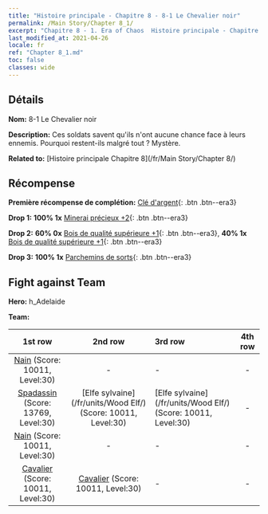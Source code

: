 ```yaml
---
title: "Histoire principale - Chapitre 8 - 8-1 Le Chevalier noir"
permalink: /Main Story/Chapter 8_1/
excerpt: "Chapitre 8 - 1. Era of Chaos  Histoire principale - Chapitre 8_1. 8-1 Le Chevalier noir"
last_modified_at: 2021-04-26
locale: fr
ref: "Chapter 8_1.md"
toc: false
classes: wide
---
```


## Détails

 **Nom:** 8-1 Le Chevalier noir

 **Description:** Ces soldats savent qu'ils n'ont aucune chance face à leurs ennemis. Pourquoi restent-ils malgré tout ? Mystère.

 **Related to:** [Histoire principale Chapitre 8](/fr/Main Story/Chapter 8/)

## Récompense

 **Première récompense de complétion:** [Clé d'argent](/ItemsFR/con_693/){: .btn .btn--era3}

 **Drop 1:** **100% 1x** [Minerai précieux +2](/ItemsFR/mat_26/){: .btn .btn--era3}

 **Drop 2:** **60% 0x** [Bois de qualité supérieure +1](/ItemsFR/mat_20/){: .btn .btn--era3}, **40% 1x** [Bois de qualité supérieure +1](/ItemsFR/mat_20/){: .btn .btn--era3}

 **Drop 3:** **100% 1x** [Parchemins de sorts](/ItemsFR/con_694/){: .btn .btn--era3}


## Fight against Team
 **Hero:** h_Adelaide

 **Team:**


  | 1st row | 2nd row | 3rd row | 4th row |
  |:----:|:----:|:----|:----:|
  | [Nain](/fr/units/Dwarf/) (Score: 10011, Level:30)  | - | - | - |
  | [Spadassin](/fr/units/Swordsman/) (Score: 13769, Level:30)  | [Elfe sylvaine](/fr/units/Wood Elf/) (Score: 10011, Level:30)  | [Elfe sylvaine](/fr/units/Wood Elf/) (Score: 10011, Level:30)  | - |
  | [Nain](/fr/units/Dwarf/) (Score: 10011, Level:30)  | - | - | - |
  | [Cavalier](/fr/units/Cavalier/) (Score: 10011, Level:30)  | [Cavalier](/fr/units/Cavalier/) (Score: 10011, Level:30)  | - | - |


